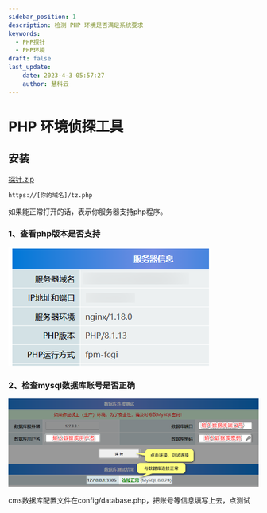```yaml
---
sidebar_position: 1
description: 检测 PHP 环境是否满足系统要求
keywords:
  - PHP探针
  - PHP环境
draft: false
last_update:
    date: 2023-4-3 05:57:27
    author: 慧科云
---
```

# PHP 环境侦探工具

## 安装

[<icon icon="fa-regular fa-file-zipper" size="lg" /> 探针.zip](/探针.zip)

```html title="解压后的tz.php文件放到网站目录中，并通过url进行访问"
https://[你的域名]/tz.php
```

如果能正常打开的话，表示你服务器支持php程序。

### 1、查看php版本是否支持
![运行环境](./images/16785231616bc4b2.png)

### 2、检查mysql数据库账号是否正确

![检查mysql数据库账号是否正确](./images/202303200915650.png)

cms数据库配置文件在config/database.php，把账号等信息填写上去，点测试
